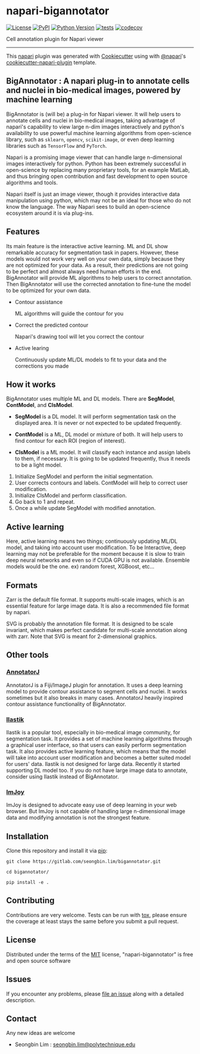 # napari-bigannotator

[![License](https://img.shields.io/pypi/l/napari-bigannotator.svg?color=green)](https://github.com/sbinnee/napari-bigannotator/raw/master/LICENSE)
[![PyPI](https://img.shields.io/pypi/v/napari-bigannotator.svg?color=green)](https://pypi.org/project/napari-bigannotator)
[![Python Version](https://img.shields.io/pypi/pyversions/napari-bigannotator.svg?color=green)](https://python.org)
[![tests](https://github.com/sbinnee/napari-bigannotator/workflows/tests/badge.svg)](https://github.com/sbinnee/napari-bigannotator/actions)
[![codecov](https://codecov.io/gh/sbinnee/napari-bigannotator/branch/master/graph/badge.svg)](https://codecov.io/gh/sbinnee/napari-bigannotator)

Cell annotation plugin for Napari viewer

----------------------------------

This [napari] plugin was generated with [Cookiecutter] using with [@napari]'s [cookiecutter-napari-plugin] template.

<!--
Don't miss the full getting started guide to set up your new package:
https://github.com/napari/cookiecutter-napari-plugin#getting-started

and review the napari docs for plugin developers:
https://napari.org/docs/plugins/index.html
-->

## BigAnnotator : A napari plug-in to annotate cells and nuclei in bio-medical images, powered by machine learning
BigAnnotator is (will be) a plug-in for Napari viewer. It will help users to
annotate cells and nuclei in bio-medical images, taking advantage of napari's
capability to view large n-dim images interactively and python's availability to
use powerful machine learning algorithms from open-science library, such as
`sklearn`, `opencv`, `scikit-image`, or even deep learning libraries such as
`TensorFlow` and `PyTorch`. 

Napari is a promising image viewer that can handle large n-dimensional images
interactively for python. Python has been extremely successful in open-science
by replacing many proprietary tools, for an example MatLab, and thus bringing
open contribution and fast development to open source algorithms and tools. 

Napari itself is just an image viewer, though it provides interactive data
manipulation using python, which may not be an ideal for those who do not know
the language. The way Napari sees to build an open-science ecosystem around it
is via plug-ins. 


## Features
Its main feature is the interactive active learning. ML and DL show remarkable
accuracy for segmentation task in papers. However, these models would not work
very well on your own data, simply because they are not optimized for your data.
As a result, their predictions are not going to be perfect and almost always
need human efforts in the end. BigAnnotator will provide ML algorithms to help
users to correct annotation. Then BigAnnotator will use the corrected annotation
to fine-tune the model to be optimized for your own data.

- Contour assistance

    ML algorithms will guide the contour for you

- Correct the predicted contour

    Napari's drawing tool will let you correct the contour

- Active learing

    Continuously update ML/DL models to fit to your data and the corrections you
    made


## How it works
BigAnnotator uses multiple ML and DL models. There are **SegModel**,
**ContModel**, and **ClsModel**. 

- **SegModel** is a DL model. It will perform segmentation task on the
displayed area. It is never or not expected to be updated frequently. 

- **ContModel** is a ML, DL model or mixture of both. It will help users to find
  contour for each ROI (region of interest). 

- **ClsModel** is a ML model. It will classify each instance and assign labels
  to them, if necessary. It is going to be updated frequently, thus it needs to
  be a light model. 

1. Initialize SegModel and perform the initial segmentation.
2. User corrects contours and labels. ContModel will help to correct user
   modification.
3. Initialize ClsModel and perform classification.
4. Go back to 1 and repeat. 
5. Once a while update SegModel with modified annotation. 


## Active learning
Here, active learning means two things; continuously updating ML/DL model, and
taking into account user modification. To be Interactive, deep learning may not
be preferable for the moment because it is slow to train deep neural networks
and even so if CUDA GPU is not available. Ensemble models would be the one. ex)
random forest, XGBoost, etc...


## Formats
Zarr is the default file format. It supports multi-scale images, which is an
essential feature for large image data. It is also a recommended file format by
napari.

SVG is probably the annotation file format. It is designed to be scale
invariant, which makes perfect candidate for multi-scale annotation along with
zarr. Note that SVG is meant for 2-dimensional graphics.


## Other tools
### [AnnotatorJ](https://github.com/spreka/annotatorj)
AnnotatorJ is a Fiji/ImageJ plugin for annotation. It uses a deep learning model
to provide contour assistance to segment cells and nuclei. It works sometimes
but it also breaks in many cases. AnnotatorJ heavily inspired contour assistance
functionality of BigAnnotator. 

### [Ilastik](https://www.ilastik.org/)
Ilastik is a popular tool, especially in bio-medical image community, for
segmentation task. It provides a set of machine learning algorithms through a
graphical user interface, so that users can easily perform segmentation task. It
also provides active learning feature, which means that the model will take into
account user modification and becomes a better suited model for users' data.
Ilastik is not designed for large data. Recently it started supporting DL model
too. If you do not have large image data to annotate, consider using Ilastik
instead of BigAnnotator.

### [ImJoy](https://imjoy.io/)
ImJoy is designed to advocate easy use of deep learning in your web browser. But
ImJoy is not capable of handling large n-dimensional image data and modifying
annotation is not the strongest feature.

## Installation

Clone this repository and install it via [pip]:

    git clone https://gitlab.com/seongbin.lim/bigannotator.git

    cd bigannotator/

    pip install -e .

<!--
You can install `napari-bigannotator` via [pip]:

    pip install napari-bigannotator
-->

## Contributing

Contributions are very welcome. Tests can be run with [tox], please ensure
the coverage at least stays the same before you submit a pull request.

## License

Distributed under the terms of the [MIT] license,
"napari-bigannotator" is free and open source software

## Issues

If you encounter any problems, please [file an issue] along with a detailed description.

[napari]: https://github.com/napari/napari
[Cookiecutter]: https://github.com/audreyr/cookiecutter
[@napari]: https://github.com/napari
[MIT]: http://opensource.org/licenses/MIT
[BSD-3]: http://opensource.org/licenses/BSD-3-Clause
[GNU GPL v3.0]: http://www.gnu.org/licenses/gpl-3.0.txt
[GNU LGPL v3.0]: http://www.gnu.org/licenses/lgpl-3.0.txt
[Apache Software License 2.0]: http://www.apache.org/licenses/LICENSE-2.0
[Mozilla Public License 2.0]: https://www.mozilla.org/media/MPL/2.0/index.txt
[cookiecutter-napari-plugin]: https://github.com/napari/cookiecutter-napari-plugin
[file an issue]: https://gitlab.com/seongbin.lim/bigannotator/-/issues
[napari]: https://github.com/napari/napari
[tox]: https://tox.readthedocs.io/en/latest/
[pip]: https://pypi.org/project/pip/
[PyPI]: https://pypi.org/

## Contact
Any new ideas are welcome
- Seongbin Lim : seongbin.lim@polytechnique.edu
